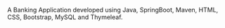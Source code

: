 A Banking Application developed using Java, SpringBoot, Maven, HTML, CSS, Bootstrap, MySQL and Thymeleaf.
